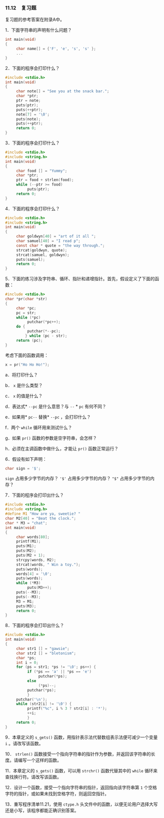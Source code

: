 ### 11.12　复习题

复习题的参考答案在附录A中。

1．下面字符串的声明有什么问题？

```c
int main(void)
{
     char name[] = {'F', 'e', 's', 's' };
     ...
}
```

2．下面的程序会打印什么？

```c
#include <stdio.h>
int main(void)
{
     char note[] = "See you at the snack bar.";
     char *ptr;
     ptr = note;
     puts(ptr);
     puts(++ptr);
     note[7] = '\0';
     puts(note);
     puts(++ptr);
     return 0;
}
```

3．下面的程序会打印什么？

```c
#include <stdio.h>
#include <string.h>
int main(void)
{
     char food [] = "Yummy";
     char *ptr;
     ptr = food + strlen(food);
     while (--ptr >= food)
          puts(ptr);
     return 0;
}
```

4．下面的程序会打印什么？

```c
#include <stdio.h>
#include <string.h>
int main(void)
{
     char goldwyn[40] = "art of it all ";
     char samuel[40] = "I read p";
     const char * quote = "the way through.";
     strcat(goldwyn, quote);
     strcat(samuel, goldwyn);
     puts(samuel);
     return 0;
}
```

5．下面的练习涉及字符串、循环、指针和递增指针。首先，假设定义了下面的函数：

```c
#include <stdio.h>
char *pr(char *str)
{
     char *pc;
     pc = str;
     while (*pc)
          putchar(*pc++);
     do {
          putchar(*--pc);
         } while (pc - str);
     return (pc);
}
```

考虑下面的函数调用：

```c
x = pr("Ho Ho Ho!");
```

a．将打印什么？

b． `x` 是什么类型？

c． `x` 的值是什么？

d．表达式* `--pc` 是什么意思？与 `--` * `pc` 有何不同？

e．如果用* `pc--` 替换* `--pc` ，会打印什么？

f．两个 `while` 循环用来测试什么？

g．如果 `pr()` 函数的参数是空字符串，会怎样？

h．必须在主调函数中做什么，才能让 `pr()` 函数正常运行？

6．假设有如下声明：

```c
char sign = '$';
```

`sign` 占用多少字节的内存？ `'$'` 占用多少字节的内存？ `"$"` 占用多少字节的内存？

7．下面的程序会打印出什么？

```c
#include <stdio.h>
#include <string.h>
#define M1 "How are ya, sweetie? "
char M2[40] = "Beat the clock.";
char * M3 = "chat";
int main(void)
{
     char words[80];
     printf(M1);
     puts(M1);
     puts(M2);
     puts(M2 + 1);
     strcpy(words, M2);
     strcat(words, " Win a toy.");
     puts(words);
     words[4] = '\0';
     puts(words);
     while (*M3)
          puts(M3++);
     puts(--M3);
     puts(--M3);
     M3 = M1;
     puts(M3);
     return 0;
}
```

8．下面的程序会打印出什么？

```c
#include <stdio.h>
int main(void)
{
     char str1 [] = "gawsie"; 
     char str2 [] = "bletonism";
     char *ps;
     int i = 0;
     for (ps = str1; *ps != '\0'; ps++) {
          if (*ps == 'a' || *ps == 'e')
               putchar(*ps);
          else
               (*ps)--;
          putchar(*ps);
          }
     putchar('\n');
     while (str2[i] != '\0') {
          printf("%c", i % 3 ? str2[i] : '*');
          ++i;
          }
     return 0;
}
```

9．本章定义的 `s_gets()` 函数，用指针表示法代替数组表示法便可减少一个变量 `i` 。请改写该函数。

10． `strlen()` 函数接受一个指向字符串的指针作为参数，并返回该字符串的长度。请编写一个这样的函数。

11．本章定义的 `s_gets()` 函数，可以用 `strchr()` 函数代替其中的 `while` 循环来查找换行符。请改写该函数。

12．设计一个函数，接受一个指向字符串的指针，返回指向该字符串第 `1` 个空格字符的指针，或如果未找到空格字符，则返回空指针。

13．重写程序清单11.21，使用 `ctype.h` 头文件中的函数，以便无论用户选择大写还是小写，该程序都能正确识别答案。

